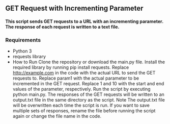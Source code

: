 ## GET Request with Incrementing Parameter
#### This script sends GET requests to a URL with an incrementing parameter. The response of each request is written to a text file.

### Requirements
- Python 3
- requests library
- How to Run
Clone the repository or download the main.py file.
Install the required library by running pip install requests.
Replace http://example.com in the code with the actual URL to send the GET requests to.
Replace param1 with the actual parameter to be incremented in the GET request.
Replace 1 and 10 with the start and end values of the parameter, respectively.
Run the script by executing python main.py.
The responses of the GET requests will be written to an output.txt file in the same directory as the script.
Note
The output.txt file will be overwritten each time the script is run. If you want to save multiple sets of responses, rename the file before running the script again or change the file name in the code.
